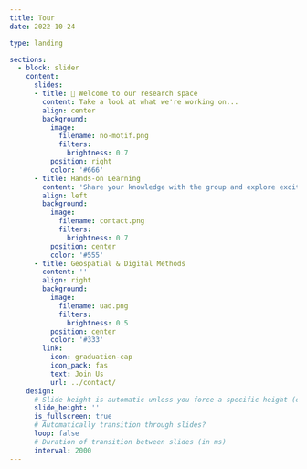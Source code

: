 ```yaml
---
title: Tour
date: 2022-10-24

type: landing

sections:
  - block: slider
    content:
      slides:
      - title: 👋 Welcome to our research space
        content: Take a look at what we're working on...
        align: center
        background:
          image:
            filename: no-motif.png
            filters:
              brightness: 0.7
          position: right
          color: '#666'
      - title: Hands-on Learning
        content: 'Share your knowledge with the group and explore exciting new topics together!'
        align: left
        background:
          image:
            filename: contact.png
            filters:
              brightness: 0.7
          position: center
          color: '#555'
      - title: Geospatial & Digital Methods
        content: ''
        align: right
        background:
          image:
            filename: uad.png
            filters:
              brightness: 0.5
          position: center
          color: '#333'
        link:
          icon: graduation-cap
          icon_pack: fas
          text: Join Us
          url: ../contact/
    design:
      # Slide height is automatic unless you force a specific height (e.g. '400px')
      slide_height: ''
      is_fullscreen: true
      # Automatically transition through slides?
      loop: false
      # Duration of transition between slides (in ms)
      interval: 2000
---
```

